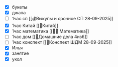 - [x] букеты
- [x] джапа
- [ ] 1час сп [[💰Выкупы и срочное СП 28-09-2025]]
- [x] 1час Китай [[🏯Китай]]
- [x] 1час математика [[🧑‍🏫 Математика]]
- [ ] 1час дом [[🏡Домашние дела 4из6]]
- [ ] 1час конспект [[🙏Конспект ШДМ 28-09-2025]]
- [x] Илья
- [x] занятие
- [x] укол